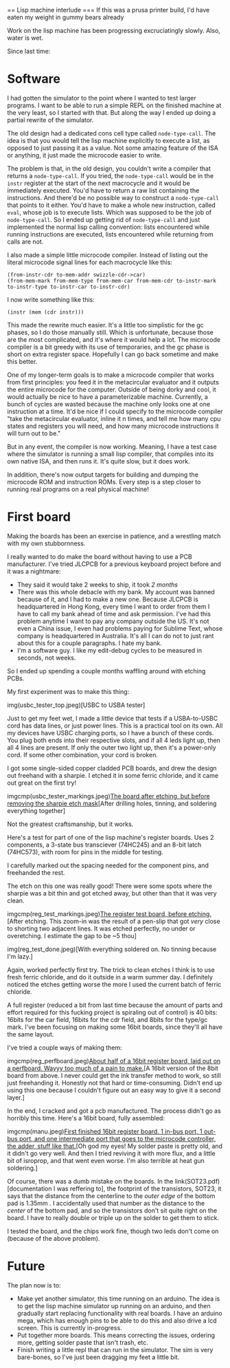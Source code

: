 == Lisp machine interlude
=== If this was a prusa printer build, I'd have eaten my weight in gummy bears already

Work on the lisp machine has been progressing excruciatingly slowly. Also, water is wet.

Since last time:

# Software

I had gotten the simulator to the point where I wanted to test larger programs. I want to be able to run a simple REPL on the finished machine at the very least, so I started with that. But along the way I ended up doing a partial rewrite of the simulator.

The old design had a dedicated cons cell type called `node-type-call`. The idea is that you would tell the lisp machine explicitly to execute a list, as opposed to just passing it as a value. Not some amazing feature of the ISA or anything, it just made the microcode easier to write.

The problem is that, in the old design, you couldn't write a compiler that returns a `node-type-call`. If you tried, the `node-type-call` would be in the `instr` register at the start of the next macrocycle and it would be immediately executed. You'd have to return a raw list containing the instructions. And there'd be no possible way to construct a `node-type-call` that points to it either. You'd have to make a whole new instruction, called `eval`, whose job is to execute lists. Which was supposed to be the job of `node-type-call`. So I ended up getting rid of `node-type-call` and just implemented the normal lisp calling convention: lists encountered while running instructions are executed, lists encountered while returning from calls are not.

I also made a simple little microcode compiler. Instead of listing out the literal microcode signal lines for each macrocycle like this:

```
(from-instr-cdr to-mem-addr swizzle-cdr->car)
(from-mem-mark from-mem-type from-mem-car from-mem-cdr to-instr-mark to-instr-type to-instr-car to-instr-cdr)
```

I now write something like this:

```
(instr (mem (cdr instr)))
```

This made the rewrite much easier. It's a little too simplistic for the gc phases, so I do those manually still. Which is unfortunate, because those are the most complicated, and it's where it would help a lot. The microcode compiler is a bit greedy with its use of temporaries, and the gc phase is short on extra register space. Hopefully I can go back sometime and make this better.

One of my longer-term goals is to make a microcode compiler that works from first principles: you feed it in the metacircular evaluator and it outputs the entire microcode for the computer. Outside of being dorky and cool, it would actually be nice to have a parameterizable machine. Currently, a bunch of cycles are wasted because the machine only looks one at one instruction at a time. It'd be nice if I could specify to the microcode compiler "take the metacircular evaluator, inline it n times, and tell me how many cpu states and registers you will need, and how many microcode instructions it will turn out to be."

But in any event, the compiler is now working. Meaning, I have a test case where the simulator is running a small lisp compiler, that compiles into its own native ISA, and then runs it. It's quite slow, but it does work.

In addition, there's now output targets for building and dumping the microcode ROM and instruction ROMs. Every step is a step closer to running real programs on a real physical machine!

# First board

Making the boards has been an exercise in patience, and a wrestling match with my own stubbornness.

I really wanted to do make the board without having to use a PCB manufacturer. I've tried JLCPCB for a previous keyboard project before and it was a nightmare:

- They said it would take 2 weeks to ship, it took *2 months*
- There was this whole debacle with my bank. My account was banned because of it, and I had to make a new one. Because JLCPCB is headquartered in Hong Kong, every time I want to order from them I have to call my bank ahead of time and ask permission. I've had this problem anytime I want to pay any company outside the US. It's not even a China issue, I even had problems paying for Sublime Text, whose company is headquartered in Australia. It's all I can do not to just rant about this for a couple paragraphs. I hate my bank.
- I'm a software guy. I like my edit-debug cycles to be measured in seconds, not weeks.

So I ended up spending a couple months waffling around with etching PCBs.

My first experiment was to make this thing:

img(usbc_tester_top.jpeg)[USBC to USBA tester]

Just to get my feet wet, I made a little device that tests if a USBA-to-USBC cord has data lines, or just power lines. This is a practical tool on its own. All my devices have USBC charging ports, so I have a bunch of these cords. You plug both ends into their respective slots, and if all 4 leds light up, then all 4 lines are present. If only the outer two light up, then it's a power-only cord. If some other combination, your cord is broken.

I got some single-sided copper cladded PCB boards, and drew the design out freehand with a sharpie. I etched it in some ferric chloride, and it came out great on the first try!

imgcmp(usbc_tester_markings.jpeg)[The board after etching, but before removing the sharpie etch mask](usbc_tester_bottom.jpeg)[After drilling holes, tinning, and soldering everything together]

Not the greatest craftsmanship, but it works.

Here's a test for part of one of the lisp machine's register boards. Uses 2 components, a 3-state bus transciever (74HC245) and an 8-bit latch (74HC573), with room for pins in the middle for testing.

I carefully marked out the spacing needed for the component pins, and freehanded the rest.

The etch on this one was really good! There were some spots where the sharpie was a bit thin and got etched away, but other than that it was very clean.

imgcmp(reg_test_markings.jpeg)[The register test board, before etching.](reg_test_zoom.jpeg)[After etching. This zoom-in was the result of a pen-slip that got *very* close to shorting two adjacent lines. It was etched perfectly, no under or overetching. I estimate the gap to be ~5 thou]

img(reg_test_done.jpeg)[With everything soldered on. No tinning because I'm lazy.]

Again, worked perfectly first try. The trick to clean etches I think is to use fresh ferric chloride, and do it outside in a warm summer day. I definitely noticed the etches getting worse the more I used the current batch of ferric chloride.

A full register (reduced a bit from last time because the amount of parts and effort required for this fucking project is spiraling out of control) is 40 bits: 16bits for the car field, 16bits for the cdr field, and 8bits for the type/gc mark. I've been focusing on making some 16bit boards, since they'll all have the same layout.

I've tried a couple ways of making them:

imgcmp(reg_perfboard.jpeg)[About half of a 16bit register board, laid out on a perfboard. Wayyy too much of a pain to make.](reg_etch.jpeg)[A 16bit version of the 8bit board from above. I never could get the ink transfer method to work, so still just freehanding it. Honestly not that hard or time-consuming. Didn't end up using this one because I couldn't figure out an easy way to give it a second layer.]

In the end, I cracked and got a pcb manufactured. The process didn't go as horribly this time. Here's a 16bit board, fully assembled:

imgcmp(manu.jpeg)[First finished 16bit register board. 1 in-bus port, 1 out-bus port, and one intermediate port that goes to the microcode controller, the adder, stuff like that.](manu_zoom.jpeg)[Oh god my eyes! My solder paste is pretty old, and it didn't go very well. And then I tried reviving it with more flux, and a little bit of isroprop, and that went even worse. I'm also terrible at heat gun soldering.]

Of course, there was a dumb mistake on the boards. In the link(SOT23.pdf)[documentation I was reffering to], the footprint of the transistors, SOT23, it says that the distance from the centerline to the *outer edge* of the bottom pad is 1.35mm . I accidentally used that number as the distance to the *center* of the bottom pad, and so the transistors don't sit quite right on the board. I have to really double or triple up on the solder to get them to stick.

I tested the board, and the chips work fine, though two leds don't come on (because of the above problem).

# Future

The plan now is to:

- Make yet another simulator, this time running on an arduino. The idea is to get the lisp machine simulator up running on an arduino, and then gradually start replacing functionality with real boards. I have an arduino mega, which has enough pins to be able to do this and also drive a lcd screen. This is currently in-progress.
- Put together more boards. This means correcting the issues, ordering more, getting solder paste that isn't trash, etc.
- Finish writing a little repl that can run in the simulator. The sim is very bare-bones, so I've just been dragging my feet a little bit.

